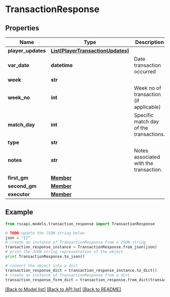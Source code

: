 # TransactionResponse


## Properties
Name | Type | Description | Notes
------------ | ------------- | ------------- | -------------
**player_updates** | [**List[PlayerTransactionUpdates]**](PlayerTransactionUpdates.md) |  | 
**var_date** | **datetime** | Date transaction occurred | [optional] [readonly] 
**week** | **str** |  | 
**week_no** | **int** | Week no of transaction (if applicable) | [optional] 
**match_day** | **int** | Specific match day of the transactions. | [optional] 
**type** | **str** |  | 
**notes** | **str** | Notes associated with the transaction. | 
**first_gm** | [**Member**](Member.md) |  | [optional] 
**second_gm** | [**Member**](Member.md) |  | [optional] 
**executor** | [**Member**](Member.md) |  | 

## Example

```python
from rscapi.models.transaction_response import TransactionResponse

# TODO update the JSON string below
json = "{}"
# create an instance of TransactionResponse from a JSON string
transaction_response_instance = TransactionResponse.from_json(json)
# print the JSON string representation of the object
print TransactionResponse.to_json()

# convert the object into a dict
transaction_response_dict = transaction_response_instance.to_dict()
# create an instance of TransactionResponse from a dict
transaction_response_form_dict = transaction_response.from_dict(transaction_response_dict)
```
[[Back to Model list]](../README.md#documentation-for-models) [[Back to API list]](../README.md#documentation-for-api-endpoints) [[Back to README]](../README.md)


